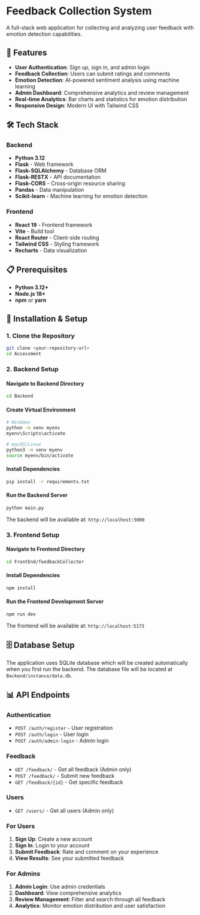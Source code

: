 # Feedback Collection System

A full-stack web application for collecting and analyzing user feedback with emotion detection capabilities.

## 🚀 Features

- **User Authentication**: Sign up, sign in, and admin login
- **Feedback Collection**: Users can submit ratings and comments
- **Emotion Detection**: AI-powered sentiment analysis using machine learning
- **Admin Dashboard**: Comprehensive analytics and review management
- **Real-time Analytics**: Bar charts and statistics for emotion distribution
- **Responsive Design**: Modern UI with Tailwind CSS

## 🛠️ Tech Stack

### Backend
- **Python 3.12**
- **Flask** - Web framework
- **Flask-SQLAlchemy** - Database ORM
- **Flask-RESTX** - API documentation
- **Flask-CORS** - Cross-origin resource sharing
- **Pandas** - Data manipulation
- **Scikit-learn** - Machine learning for emotion detection

### Frontend
- **React 19** - Frontend framework
- **Vite** - Build tool
- **React Router** - Client-side routing
- **Tailwind CSS** - Styling framework
- **Recharts** - Data visualization

## 📋 Prerequisites

- **Python 3.12+**
- **Node.js 18+**
- **npm** or **yarn**

## 🔧 Installation & Setup

### 1. Clone the Repository

```bash
git clone <your-repository-url>
cd Accessment
```

### 2. Backend Setup

#### Navigate to Backend Directory
```bash
cd Backend
```

#### Create Virtual Environment
```bash
# Windows
python -m venv myenv
myenv\Scripts\activate

# macOS/Linux
python3 -m venv myenv
source myenv/bin/activate
```

#### Install Dependencies
```bash
pip install -r requirements.txt
```

#### Run the Backend Server
```bash
python main.py
```

The backend will be available at: `http://localhost:5000`

### 3. Frontend Setup

#### Navigate to Frontend Directory
```bash
cd FrontEnd/feedbackCollecter
```

#### Install Dependencies
```bash
npm install
```

#### Run the Frontend Development Server
```bash
npm run dev
```

The frontend will be available at: `http://localhost:5173`

## 🗄️ Database Setup

The application uses SQLite database which will be created automatically when you first run the backend. The database file will be located at `Backend/instance/data.db`.

## 📊 API Endpoints

### Authentication
- `POST /auth/register` - User registration
- `POST /auth/login` - User login
- `POST /auth/admin-login` - Admin login

### Feedback
- `GET /feedback/` - Get all feedback (Admin only)
- `POST /feedback/` - Submit new feedback
- `GET /feedback/{id}` - Get specific feedback

### Users
- `GET /users/` - Get all users (Admin only)


### For Users
1. **Sign Up**: Create a new account
2. **Sign In**: Login to your account
3. **Submit Feedback**: Rate and comment on your experience
4. **View Results**: See your submitted feedback

### For Admins
1. **Admin Login**: Use admin credentials
2. **Dashboard**: View comprehensive analytics
3. **Review Management**: Filter and search through all feedback
4. **Analytics**: Monitor emotion distribution and user satisfaction

